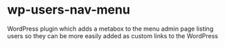 # wp-users-nav-menu
WordPress plugin which adds a metabox to the menu admin page listing users so they can be more easily added as custom links to the WordPress
